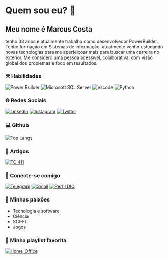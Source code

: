 # Quem sou eu? 👋

## Meu nome é Marcus Costa

tenho 33 anos e atualmente trabalho como desenvolvedor PowerBuilder. Tenho formação em Sistemas de informação, atualmente venho estudando novas tecnologias para me aperfeiçoar mais para buscar uma carreira no exterior. Me considero uma pessoa acessível, colaborativa, com visão global dos problemas e foco em resultados.

### ⚒️ Habilidades

![Power Builder](https://img.shields.io/badge/Power_Builder-f5a232?style=for-the-badge&logo=data:image/)
![Microsoft SQL Server](https://img.shields.io/badge/SQL_Server-ced6db?style=for-the-badge&logo=microsoftsqlserver&logoColor=cc2927)
![Vscode](https://img.shields.io/badge/Vscode-007ACC?style=for-the-badge&logo=visual-studio-code&logoColor=white)
![Python](https://img.shields.io/badge/python-3670A0?style=for-the-badge&logo=python&logoColor=ffdd54)

### 🌐 Redes Sociais

[![LinkedIn](https://img.shields.io/badge/LinkedIn-f8f8f8?style=for-the-badge&logo=linkedin&logoColor=0077b5)](https://www.linkedin.com/in/marcus-vinicius-039a35143/)
[![Instagram](https://img.shields.io/badge/Instagram-f8f8f8?style=for-the-badge&logo=instagram&logoColor=cc2927)](https://www.instagram.com/_costamarcus/)
[![Twitter](https://img.shields.io/badge/Twitter-f8f8f8?style=for-the-badge&logo=twitter)](https://twitter.com/marcuskta/)

### 💻 Github

![Top Langs](https://github-readme-stats.vercel.app/api/top-langs/?username=costamarcus&layout=compact&hide_title=1&card_width=600)

### 📙 Artigos

[![TC 411](https://img.shields.io/badge/TC%20411-1a8c47?style=for-the-badge)](https://www.abed.org.br/congresso2017/midiadesk/#:~:text=TC%20411%20%E2%80%93%C2%A0UTILIZA%C3%87%C3%83O%20DE%20JOGOS%20COMPUTADORIZADOS%20COMO%20APOIO%20A%20DISCIPLINAS%20DE%20CURSOS%20SUPERIORES%20DE%20COMPUTA%C3%87%C3%83O/)

### 📲 Conecte-se comigo

[![Telegram](https://img.shields.io/badge/Telegram-f8f8f8?style=for-the-badge&logo=telegram)](https://t.me/marcuskta/)
[![Gmail](https://img.shields.io/badge/Gmail-333333?style=for-the-badge&logo=gmail&logoColor=red)](mailto:marcuskta2@gmail.com)
[![Perfil DIO](https://img.shields.io/badge/-Perfil%20na%20DIO-30A3DC?style=for-the-badge&logo=pinboard)](https://www.dio.me/users/marcuskta)

### 🧡 Minhas paixões

- Tecnologia e software
- Ciência
- SCI-FI
- Jogos

### 🎵 Minha playlist favorita

[![Home_Office](https://img.shields.io/badge/Home%20Office-000?style=for-the-badge&logo=spotify)](https://open.spotify.com/playlist/37i9dQZF1DXatxKKvXOpbl?si=7007bc0b159f4a1e)
